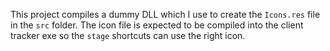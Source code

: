 This project compiles a dummy DLL which I use to create the `Icons.res` file in the `src` folder.
The icon file is expected to be compiled into the client tracker exe so the `stage` shortcuts can use the right icon.
